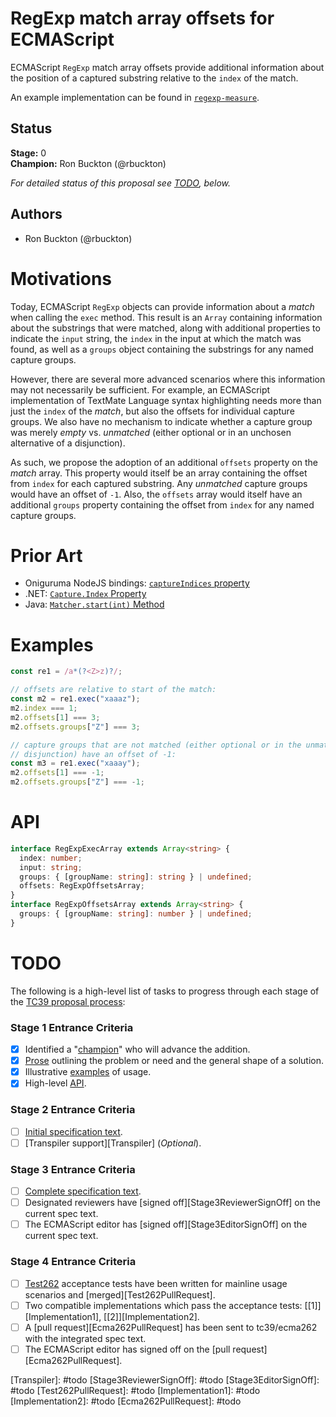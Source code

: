 <!--#region:intro-->
# RegExp match array offsets for ECMAScript

ECMAScript `RegExp` match array offsets provide additional information about the position of a
captured substring relative to the `index` of the match.

An example implementation can be found in [`regexp-measure`](https://www.npmjs.com/package/regexp-measure).
<!--#endregion:intro-->

<!--#region:status-->
## Status

**Stage:** 0  
**Champion:** Ron Buckton (@rbuckton)  

_For detailed status of this proposal see [TODO](#todo), below._  
<!--#endregion:status-->

<!--#region:authors-->
## Authors

* Ron Buckton (@rbuckton)  
<!--#endregion:authors-->

<!--#region:motivations-->
# Motivations

Today, ECMAScript `RegExp` objects can provide information about a _match_ when calling the `exec`
method. This result is an `Array` containing information about the substrings that were matched,
along with additional properties to indicate the `input` string, the `index` in the input at which 
the match was found, as well as a `groups` object containing the substrings for any named capture 
groups. 

However, there are several more advanced scenarios where this information may not 
necessarily be sufficient. For example, an ECMAScript implementation of TextMate Language syntax
highlighting needs more than just the `index` of the _match_, but also the offsets for individual
capture groups. We also have no mechanism to indicate whether a capture group was merely _empty_ 
vs. _unmatched_ (either optional or in an unchosen alternative of a disjunction).

As such, we propose the adoption of an additional `offsets` property on the _match_ array. This
property would itself be an array containing the offset from `index` for each captured substring.
Any _unmatched_ capture groups would have an offset of `-1`. Also, the `offsets` array would itself
have an additional `groups` property containing the offset from `index` for any named capture 
groups.
<!--#endregion:motivations-->

<!--#region:prior-art-->
# Prior Art 

* Oniguruma NodeJS bindings: [`captureIndices` property](https://github.com/atom/node-oniguruma#onigscannerfindnextmatchsyncstring-startposition)  
* .NET: [`Capture.Index` Property](https://msdn.microsoft.com/en-us/library/system.text.regularexpressions.capture.index(v=vs.110).aspx)  
* Java: [`Matcher.start(int)` Method](https://docs.oracle.com/javase/7/docs/api/java/util/regex/Matcher.html#start(int))

<!--#endregion:prior-art-->

<!--#region:semantics-->
<!--
# Semantics

> TODO: Describe static and runtime semantics of the proposal.
-->
<!--#endregion:semantics-->

<!--#region:examples-->
# Examples

```js
const re1 = /a*(?<Z>z)?/;

// offsets are relative to start of the match:
const m2 = re1.exec("xaaaz");
m2.index === 1;
m2.offsets[1] === 3;
m2.offsets.groups["Z"] === 3;

// capture groups that are not matched (either optional or in the unmatched alternative of a
// disjunction) have an offset of -1:
const m3 = re1.exec("xaaay");
m2.offsets[1] === -1;
m2.offsets.groups["Z"] === -1;
```
<!--#endregion:examples-->

<!--#region:api-->
# API
```ts
interface RegExpExecArray extends Array<string> {
  index: number;
  input: string;
  groups: { [groupName: string]: string } | undefined;
  offsets: RegExpOffsetsArray;
}
interface RegExpOffsetsArray extends Array<string> {
  groups: { [groupName: string]: number } | undefined;
}
```
<!--#endregion:api-->

<!--#region:grammar-->
<!--
# Grammar

> TODO: Provide the grammar for the proposal. Please use [grammarkdown][Grammarkdown] syntax in 
> fenced code blocks as grammarkdown is the grammar format used by ecmarkup.

```grammarkdown
```
-->
<!--#endregion:grammar-->

<!--#region:references-->
<!--
# References

> TODO: Provide links to other specifications, etc.

* [Title](url)  
-->
<!--#endregion:references-->

<!--#region:prior-discussion-->
<!--
# Prior Discussion

> TODO: Provide links to prior discussion topics on https://esdiscuss.org.

* [Subject](https://esdiscuss.org)  
-->
<!--#endregion:prior-discussion-->

<!--#region:todo-->
# TODO

The following is a high-level list of tasks to progress through each stage of the [TC39 proposal process](https://tc39.github.io/process-document/):

### Stage 1 Entrance Criteria

* [x] Identified a "[champion][Champion]" who will advance the addition.  
* [x] [Prose][Prose] outlining the problem or need and the general shape of a solution.  
* [x] Illustrative [examples][Examples] of usage.  
* [x] High-level [API][API].  

### Stage 2 Entrance Criteria

* [ ] [Initial specification text][Specification].  
* [ ] [Transpiler support][Transpiler] (_Optional_).  

### Stage 3 Entrance Criteria

* [ ] [Complete specification text][Specification].  
* [ ] Designated reviewers have [signed off][Stage3ReviewerSignOff] on the current spec text.  
* [ ] The ECMAScript editor has [signed off][Stage3EditorSignOff] on the current spec text.  

### Stage 4 Entrance Criteria

* [ ] [Test262](https://github.com/tc39/test262) acceptance tests have been written for mainline usage scenarios and [merged][Test262PullRequest].  
* [ ] Two compatible implementations which pass the acceptance tests: [\[1\]][Implementation1], [\[2\]][Implementation2].  
* [ ] A [pull request][Ecma262PullRequest] has been sent to tc39/ecma262 with the integrated spec text.  
* [ ] The ECMAScript editor has signed off on the [pull request][Ecma262PullRequest].  
<!--#endregion:todo-->

<!--#region:links-->
<!-- The following links are used throughout the README: -->
[Process]: https://tc39.github.io/process-document/
[Proposals]: https://github.com/tc39/proposals/
[Grammarkdown]: http://github.com/rbuckton/grammarkdown#readme
[Champion]: #status
[Prose]: #motivations
[Examples]: #examples
[API]: #api
[Specification]: https://rbuckton.github.io/proposal-regexp-match-offsets

<!-- The following links should be supplied as the proposal advances: -->
[Transpiler]: #todo <!-- TODO: provide link to github PR -->
[Stage3ReviewerSignOff]: #todo <!-- TODO: provide link to github issue -->
[Stage3EditorSignOff]: #todo <!-- TODO: provide link to github issue -->
[Test262PullRequest]: #todo <!-- TODO: provide link to github PR -->
[Implementation1]: #todo <!-- TODO: provide link to github issue -->
[Implementation2]: #todo <!-- TODO: provide link to github issue -->
[Ecma262PullRequest]: #todo <!-- TODO: provide link to github PR -->
<!--#endregion:links-->